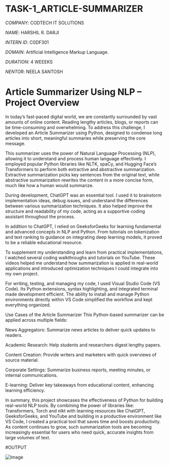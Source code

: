 # TASK-1_ARTICLE-SUMMARIZER

*COMPANY*: CODTECH IT SOLUTIONS

*NAME*: HARSHIL R. DARJI

*INTERN ID*: C0DF301

*DOMAIN*: Artificial Intelligence Markup Language.

*DURATION*: 4 WEEEKS

*NENTOR*: NEELA SANTOSH

# Article Summarizer Using NLP – Project Overview
In today’s fast-paced digital world, we are constantly surrounded by vast amounts of online content. Reading lengthy articles, blogs, or reports can be time-consuming and overwhelming. To address this challenge, I developed an Article Summarizer using Python, designed to condense long articles into short, meaningful summaries while preserving the core message.

This summarizer uses the power of Natural Language Processing (NLP), allowing it to understand and process human language effectively. I employed popular Python libraries like NLTK, spaCy, and Hugging Face’s Transformers to perform both extractive and abstractive summarization. Extractive summarization picks key sentences from the original text, while abstractive summarization rewrites the content in a more concise form, much like how a human would summarize.

During development, ChatGPT was an essential tool. I used it to brainstorm implementation ideas, debug issues, and understand the differences between various summarization techniques. It also helped improve the structure and readability of my code, acting as a supportive coding assistant throughout the process.

In addition to ChatGPT, I relied on GeeksforGeeks for learning fundamental and advanced concepts in NLP and Python. From tutorials on tokenization and text ranking to guidance on integrating deep learning models, it proved to be a reliable educational resource.

To supplement my understanding and learn from practical implementations, I watched several coding walkthroughs and tutorials on YouTube. These videos helped me understand how summarization is applied in real-world applications and introduced optimization techniques I could integrate into my own project.

For writing, testing, and managing my code, I used Visual Studio Code (VS Code). Its Python extensions, syntax highlighting, and integrated terminal made development efficient. The ability to install and manage Python environments directly within VS Code simplified the workflow and kept everything organized.

Use Cases of the Article Summarizer
This Python-based summarizer can be applied across multiple fields:

News Aggregators: Summarize news articles to deliver quick updates to readers.

Academic Research: Help students and researchers digest lengthy papers.

Content Creation: Provide writers and marketers with quick overviews of source material.

Corporate Settings: Summarize business reports, meeting minutes, or internal communications.

E-learning: Deliver key takeaways from educational content, enhancing learning efficiency.

In summary, this project showcases the effectiveness of Python for building real-world NLP tools. By combining the power of libraries like: Transformers, Torch and nlkt with learning resources like ChatGPT, GeeksforGeeks, and YouTube and building in a productive environment like VS Code, I created a practical tool that saves time and boosts productivity. As content continues to grow, such summarization tools are becoming increasingly essential for users who need quick, accurate insights from large volumes of text.

#OUTPUT

![Image](https://github.com/user-attachments/assets/12926b33-d30d-4567-8240-a5e09fe38d8a)
